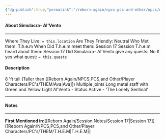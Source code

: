 ```yaml
---
{"dg-publish":true,"permalink":"/reborn-again/npcs-pcs-and-other/npcs/neutral/simulacra-al-vento/"}
---
```



#### About Simulacra- Al'Vento
---
Where They Live: `= this.location`
Are They Friendly: Neutral
Who Met them: T.h.e.m
When Did T.h.e.m meet them: Session 17
Session T.h.e.m heard about them: Session 17
Did Simulacra- Al'Vento give any quests: No
	If yes what quest: `= this.quests`


#### Description
8 'ft tall (Taller than [[Reborn Again/NPCS,PCS,and Other/Player Characters/PC's/THEM/Ava\|Ava]]) 
Multiple joints 
Long metal staff with Green and Yellow Light 
Al'Vento - Status Active - 'The Lonely Sentinal'


---

#### Notes
---


**First Mentioned in:**[[Reborn Again/Session Notes/Session 17\|Session 17]]
	[[Reborn Again/NPCS,PCS,and Other/Player Characters/PC's/THEM/T.H.E.M\|T.H.E.M]]
	